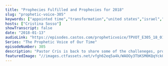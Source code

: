 ```yaml
---
title: "Prophecies Fulfilled and Prophecies for 2018"
slug: "prophetic-voice-305"
keywords: ["appointed time","transformation","united states","israel","move of god","seedtime and harvest","politics","apostles and prophets"]
hosts: ["Cristina Sosso"]
showTranscript: false
date: "2018-01-13"
audioLink: "https://episodes.castos.com/propheticvoice/TPVOT_E305_18_01_13-14_Prophecies_Fulfilled_and_for_2018.mp3"
Series: "The Prophetic Voice of Our Time"
episodeNumber: 305
description: "Pastor Cris is back to share some of the challeneges, prophecies, and encouragement for the Body. God fulfilled His word in glorious ways in 2017, and there's even greater things prophesied to come in 2018!"
featuredImage: "//images.ctfassets.net/vfgh62eq5a4k/WAOOy3TbKSM0KQqYckOYK/25ab30062a940a41fdb217e8ddfe74c1/konstantin-planinski-395938-unsplash__1_.jpg"
---
```

